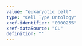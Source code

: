 ```yaml
---
value: "eukaryotic cell"
type: "Cell Type Ontology"
xref-identifier: "0000255"
xref-dataSource: "CL"
definition: ""
---
```

